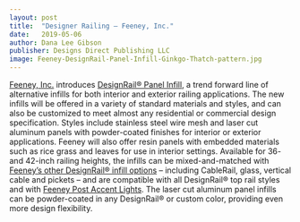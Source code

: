 ```yaml
---
layout: post
title:  "Designer Railing – Feeney, Inc."
date:   2019-05-06
author: Dana Lee Gibson
publisher: Designs Direct Publishing LLC
image: Feeney-DesignRail-Panel-Infill-Ginkgo-Thatch-pattern.jpg
---
```


[Feeney, Inc.](https://www.feeneyinc.com/) introduces [DesignRail® Panel Infill](https://www.feeneyinc.com/), a trend forward line of alternative infills for both interior and exterior railing applications. The new infills will be offered in a variety of standard materials and styles, and can also be customized to meet almost any residential or commercial design specification. <!--more-->Styles include stainless steel wire mesh and laser cut aluminum panels with powder-coated finishes for interior or exterior applications. Feeney will also offer resin panels with embedded materials such as rice grass and leaves for use in interior settings. Available for 36- and 42-inch railing heights, the infills can be mixed-and-matched with [Feeney’s other DesignRail® infill options](https://www.feeneyinc.com/) – including CableRail, glass, vertical cable and pickets – and are compatible with all DesignRail® top rail styles and with [Feeney Post Accent Lights](https://www.feeneyinc.com/). The laser cut aluminum panel infills can be powder-coated in any DesignRail® or custom color, providing even more design flexibility.
